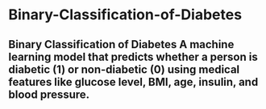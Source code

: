 # Binary-Classification-of-Diabetes
## Binary Classification of Diabetes A machine learning model that predicts whether a person is **diabetic (1)** or **non-diabetic (0)** using medical features like glucose level, BMI, age, insulin, and blood pressure.
